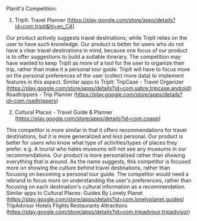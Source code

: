 PlanIt's Competition:

1) TripIt: Travel Planner (https://play.google.com/store/apps/details?id=com.tripit&hl=en_CA)

Our product actively suggests travel destinations, while TripIt relies on the user to have such knowledge.
Our product is better for users who do not have a clear travel destinations in mind, because one focus of our product is to offer suggestions to build a suitable itinerary.
The competition may have wanted to keep TripIt as more of a tool for the user to organize their trip, rather than make it a personal tour guide. TripIt will have to focus more on the personal preferences of the user (collect more data) to implement features in this aspect.
Similar apps to TripIt:
TripCase - Travel Organizer (https://play.google.com/store/apps/details?id=com.sabre.tripcase.android)
Roadtrippers - Trip Planner (https://play.google.com/store/apps/details?id=com.roadtrippers)

2) Cultural Places - Travel Guide & Planner (https://play.google.com/store/apps/details?id=com.cpapp)

This competitor is more similar in that it offers recommendations for travel destinations, but it is more generalized and less personal.
Our product is better for users who know what type of activities/types of places they prefer.
e.g. A tourist who hates museums will not see any museums in our recommendations.
Our product is more personalized rather than showing everything that is around.
As the name suggests, this competitor is focused more on showing the culture behind travel destinations, rather than focusing on becoming a personal tour guide. The competitor would need a rebrand to focus more on understanding the user's preferences, rather than focusing on each destination's cultural information as a recommendation.
Similar apps to Cultural Places:
Guides By Lonely Planet (https://play.google.com/store/apps/details?id=com.lonelyplanet.guides)	
TripAdvisor Hotels Flights Restaurants Attractions (https://play.google.com/store/apps/details?id=com.tripadvisor.tripadvisor)
